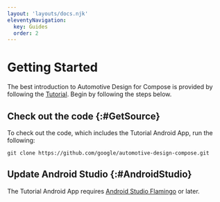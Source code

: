 ```yaml
---
layout: 'layouts/docs.njk'
eleventyNavigation:
  key: Guides
  order: 2
---
```



# Getting Started

The best introduction to Automotive Design for Compose is provided by following
the [Tutorial](/training/cars/designcompose/getting-started/tutorial). Begin by
following the steps below.

## Check out the code {:#GetSource}

To check out the code, which includes the Tutorial Android App, run the
following:

```posix-terminal
git clone https://github.com/google/automotive-design-compose.git
```

## Update Android Studio {:#AndroidStudio}

The Tutorial Android App requires [Android Studio Flamingo](/studio) or later.

